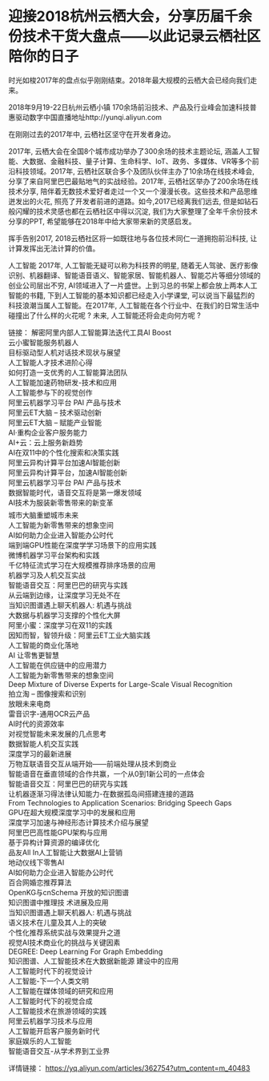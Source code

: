 # 迎接2018杭州云栖大会，分享历届千余份技术干货大盘点——以此记录云栖社区陪你的日子

时光如梭2017年的盘点似乎刚刚结束。2018年最大规模的云栖大会已经向我们走来。

2018年9月19-22日杭州云栖小镇 170余场前沿技术、产品及行业峰会加速科技普惠驱动数字中国直播地址http://yunqi.aliyun.com

在刚刚过去的2017年中, 云栖社区坚守在开发者身边。

2017年, 云栖大会在全国8个城市成功举办了300余场的技术主题论坛, 涵盖人工智能、大数据、金融科技、量子计算、生命科学、IoT、政务、多媒体、VR等多个前沿科技领域。2017年, 云栖社区联合多个及团队伙伴主办了10余场在线技术峰会, 分享了来自阿里巴巴最贴地气的实战经验。2017年, 云栖社区举办了200余场在线技术分享, 陪伴着无数技术爱好者走过一个又一个漫漫长夜。这些技术和产品思维迸发出的火花, 照亮了开发者前进的道路。如今,2017已经离我们远去, 但是如钻石般闪耀的技术灵感也都在云栖社区中得以沉淀, 我们为大家整理了全年千余份技术分享的PPT, 希望能够在2018年中给大家带来新的灵感启发。

挥手告别2017, 2018云栖社区将一如既往地与各位技术同仁一道拥抱前沿科技, 让计算发挥出无法计算的价值。

人工智能
2017年, 人工智能无疑可以称为科技界的明星, 随着无人驾驶、医疗影像识别、机器翻译、智能语音语义、智能家居、智能机器人、智能芯片等细分领域的创业公司层出不穷, AI领域进入了一片盛世。上到习总的书架上都会放上两本人工智能的书籍, 下到人工智能的基本知识都已经走入小学课堂, 可以说当下最猛烈的科技浪潮当属人工智能。在2017年, 人工智能在各个行业中、在我们的日常生活中碰撞出了什么样的火花呢 ? 未来, 人工智能还将会走向何方呢 ?

链接：
解密阿里内部人工智能算法迭代工具AI Boost    
云小蜜智能服务机器人    
目标驱动型人机对话技术现状与展望    
人工智能人才技术进阶心得    
如何打造一支优秀的人工智能算法团队    
人工智能加速药物研发-技术和应用    
人工智能参与下的视觉创作    
阿里云机器学习平台 PAI 产品与技术    
阿里云ET大脑 – 技术驱动创新    
阿里云ET大脑 – 赋能产业智能    
AI·重构企业客户服务能力    
AI+云：云上服务新趋势    
AI在双11中的个性化搜索和决策实践    
阿里云异构计算平台加速AI智能创新    
阿里云异构计算平台，加速AI智能创新    
阿里云机器学习平台 PAI 产品与技术    
数据智能时代，语音交互将是第一爆发领域    
AI技术为服装新零售带来的新变革      
城市大脑重塑城市未来    
人工智能为新零售带来的想象空间    
AI如何助力企业进入智能办公时代    
端到端GPU性能在深度学学习场景下的应用实践    
微博机器学习平台架构和实践    
千亿特征流式学习在大规模推荐排序场景的应用    
机器学习及人机交互实战    
智能语音交互：阿里巴巴的研究与实践    
从云端到边缘，让深度学习无处不在    
当知识图谱遇上聊天机器人: 机遇与挑战    
大数据与机器学习支撑的个性化大屏    
阿里小蜜：深度学习在双11的实践    
因知而智，智领升级：阿里云ET工业大脑实践    
人工智能的商业化落地    
AI 让零售更智慧    
人工智能在供应链中的应用潜力    
人工智能为新零售带来的想象空间    
Deep Mixture of Diverse Experts for Large-Scale Visual Recognition    
拍立淘 – 图像搜索和识别    
放眼未来电商    
雷音识字-通用OCR云产品    
AI时代的资源效率    
对视觉智能未来发展的几点思考    
数据智能人机交互实践    
深度学习的最新进展    
万物互联语音交互从端开始——前端处理从技术到商业    
智能语音在垂直领域的合作共赢，一个从0到1新公司的一点体会    
智能语音交互：阿里巴巴的研究与实践    
让机器逐渐习得法律认知能力-在数据孤岛间搭建连接的道路    
From Technologies to Application Scenarios: Bridging Speech Gaps    
GPU在超大规模深度学习中的发展和应用    
深度学习加速与神经形态计算技术介绍与展望    
阿里巴巴高性能GPU架构与应用    
基于异构计算资源的编译优化    
品友All In人工智能让大数据AI上营销    
地动仪线下零售AI    
AI如何助力企业进入智能办公时代    
百合网婚恋推荐算法    
OpenKG与cnSchema 开放的知识图谱    
知识图谱中推理技 术进展及应用    
当知识图谱遇上聊天机器人: 机遇与挑战    
语义技术在儿童及其人上的突破    
个性化推荐系统实战与效果提升之道    
视觉AI技术商业化的挑战与关键因素    
DEGREE: Deep Learning For Graph Embedding    
知识图谱、人工智能技术在大数据新能源 建设中的应用    
人工智能时代下的视觉设计    
人工智能-下一个人类文明    
人工智能在媒体领域的研究和应用    
人工智能时代下的视觉合成    
人工智能技术在旅游领域的实践    
阿里云机器学习技术与应用    
人工智能开启客户服务新时代    
家庭娱乐的人工智能    
智能语音交互-从学术界到工业界    

详情链接： https://yq.aliyun.com/articles/362754?utm_content=m_40483